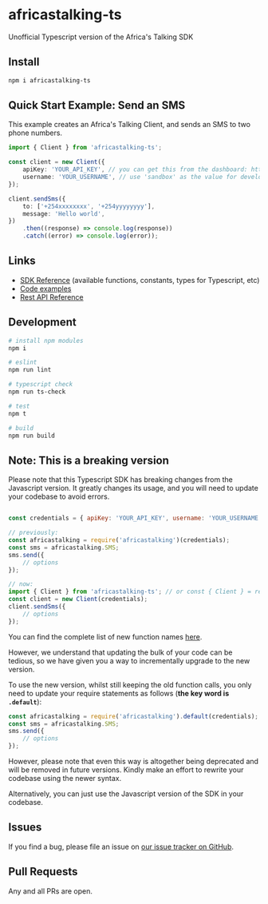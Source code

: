 # africastalking-ts

Unofficial Typescript version of the Africa's Talking SDK

## Install

```bash
npm i africastalking-ts
```

## Quick Start Example: Send an SMS

This example creates an Africa's Talking Client, and sends an SMS to two phone numbers.

```ts
import { Client } from 'africastalking-ts';

const client = new Client({
    apiKey: 'YOUR_API_KEY', // you can get this from the dashboard: https://account.africastalking.com
    username: 'YOUR_USERNAME', // use 'sandbox' as the value for development in the test environment
});

client.sendSms({
    to: ['+254xxxxxxxx', '+254yyyyyyyy'],
    message: 'Hello world',
})
    .then((response) => console.log(response))
    .catch((error) => console.log(error));
```

## Links

- [SDK Reference](./DOCS.md) (available functions, constants, types for Typescript, etc)
- [Code examples](examples/)
- [Rest API Reference](http://docs.africastalking.com)

## Development

```bash
# install npm modules
npm i

# eslint
npm run lint

# typescript check
npm run ts-check

# test
npm t

# build
npm run build
```

## Note: This is a breaking version

Please note that this Typescript SDK has breaking changes from the Javascript version. It greatly changes its usage, and you will need to update your codebase to avoid errors.

```js

const credentials = { apiKey: 'YOUR_API_KEY', username: 'YOUR_USERNAME' };

// previously:
const africastalking = require('africastalking')(credentials);
const sms = africastalking.SMS;
sms.send({
    // options
});

// now:
import { Client } from 'africastalking-ts'; // or const { Client } = require('africastalking');
const client = new Client(credentials);
client.sendSms({
    // options
});
```

You can find the complete list of new function names [here](./DOCS.md).

However, we understand that updating the bulk of your code can be tedious, so we have given you a way to incrementally upgrade to the new version.

To use the new version, whilst still keeping the old function calls, you only need to update your require statements as follows (**the key word is `.default`**):

```js
const africastalking = require('africastalking').default(credentials);
const sms = africastalking.SMS;
sms.send({
    // options
});
```

However, please note that even this way is altogether being deprecated and will be removed in future versions. Kindly make an effort to rewrite your codebase using the newer syntax.

Alternatively, you can just use the Javascript version of the SDK in your codebase.

## Issues

If you find a bug, please file an issue on [our issue tracker on GitHub](https://github.com/tawn33y/africastalking-ts/issues).

## Pull Requests

Any and all PRs are open.
